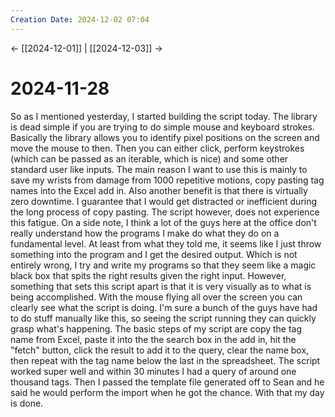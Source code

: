 ```yaml
---
Creation Date: 2024-12-02 07:04
---
```


<- [[2024-12-01]] | [[2024-12-03]]  ->

# 2024-11-28
So as I mentioned yesterday, I started building the script today. The library is
dead simple if you are trying to do simple mouse and keyboard strokes. Basically
the library allows you to identify pixel positions on the screen and move the
mouse to then. Then you can either click, perform keystrokes (which can be
passed as an iterable, which is nice) and some other standard user like inputs.
The main reason I want to use this is mainly to save my wrists from damage from
1000 repetitive motions, copy pasting tag names into the Excel add in. Also
another benefit is that there is virtually zero downtime. I guarantee that I
would get distracted or inefficient during the long process of copy pasting. The
script however, does not experience this fatigue. On a side note, I think a lot
of the guys here at the office don't really understand how the programs I make
do what they do on a fundamental level. At least from what they told me, it
seems like I just throw something into the program and I get the desired output.
Which is not entirely wrong, I try and write my programs so that they seem like
a magic black box that spits the right results given the right input. However,
something that sets this script apart is that it is very visually as to what is
being accomplished. With the mouse flying all over the screen you can clearly
see what the script is doing. I'm sure a bunch of the guys have had to do stuff
manually like this, so seeing the script running they can quickly grasp what's
happening. The basic steps of my script are copy the tag name from Excel, paste
it into the the search box in the add in, hit the "fetch" button, click the
result to add it to the query, clear the name box, then repeat with the tag name
below the last in the spreadsheet. The script worked super well and within 30
minutes I had a query of around one thousand tags. Then I passed the template
file generated off to Sean and he said he would perform the import when he got
the chance. With that my day is done.